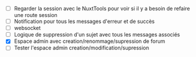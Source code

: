 - [ ] Regarder la session avec le NuxtTools pour voir si il y a besoin de refaire une route session
- [ ] Notification pour tous les messages d'erreur et de succès
- [ ] websocket
- [ ] Logique de suppression d'un sujet avec tous les messages associés
- [x] Espace admin avec creation/renommage/supression de forum
- [ ] Tester l'espace admin creation/modification/supression